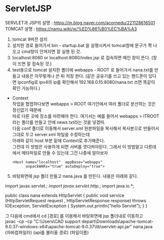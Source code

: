 # ServletJSP
SERVLET과 JSP의 설명 : https://m.blog.naver.com/acornedu/221128616501
TOMCAT 설명 : https://namu.wiki/w/%ED%86%B0%EC%BA%A3

1. tomcat 9버전 설치  
2. 설치한 경로 들어가서 bin - startup.bat 을 실행시켜서 tomcat창에 문구가 쫙 나오고 cmd창이 안꺼지면 잘 실행 된 것.  
3. localhost:8080 or localhost:8080/index.jsp 로 접속하면 메인 창이 뜬다. (창이 뜨면 잘 접속된 것.)  
4. test용으로 tomcat 설치한 폴더에 webapps - ROOT 로 들어가서 nana.txt를 만들고 내용은 아무렇게나 쓴 뒤 저장 한다. 
(같은 공유기를 쓰고 있는 핸드폰이 있다면 ipconfig로 ipv4의 ip를 확인해서 192.168.0.15:8080/nana.txt 쓰면 똑같이 확인 가능하다.)  

* Context  
작업을 협엽하다보면 webapps > ROOT 여기안에서 여러 폴더로 분산하는 것은 정신없기 때문에  
따로 다른 곳에 장소를 마련해야 한다. 여기서는 예를 들어서 webapps > ITROOT 라는 폴더를 만들고 안에 news.txt라는 것을 넣겠따.  
다음 conf 폴더로 이동해서 server.xml 원본파일을 복사해서 복사본으로 만들어서 그대로 두고 server.xml 파일을 수정하는데  
아래와 같이 host 부분 밑에 Context로 추가해준다.  
그런데 이 방법은 사용하게 되면 서버를 껏다켜야된다. 그래서 이 방법말고 다른데에서 메타파일로 만들 수 있는데 그건 나중에 알아보자  

      <Host name="localhost"  appBase="webapps"
            unpackWARs="true" autoDeploy="true">
	<Context path="it" 
	docBase="C:\Users\CAD support depart\Downloads\apache-	tomcat-9.0.37-windows-x64\apache-tomcat-9.0.37\webapps	\ITWEB" 
	privileged="true"/> 

5. 바탕화면에 jsp 폴더 만들고 nana.java 를 만든다. 내용은 아래와 같다.  

import javax.servlet.*;
import javax.servlet.http.*;
import java.io.*;

public class nana extends HttpServlet
{
	public void service (HttpServletRequest request
			, HttpServletResponse response)
			throws IOException, ServletException
	{
		System.out.println("hello Servlet");
	}
}

그 다음에 cmd에서 cd [경로] 를 이용해서 바탕화면에 jsp 폴더내로 이동하고  
     javac       -cp   -cp "C:\Users\CAD support depart\Downloads\apache-tomcat-9.0.37-windows-x64\apache-tomcat-9.0.37\lib\servlet-api.jar" nana.java  
(자바컴파일러)  (api를 불러올 경로)                                          								    (파일이름)
